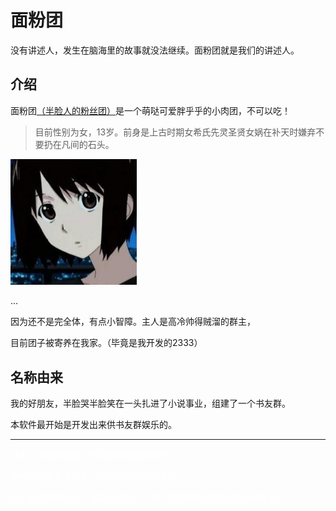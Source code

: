 # 面粉团

没有讲述人，发生在脑海里的故事就没法继续。面粉团就是我们的讲述人。

## 介绍

面粉团[（半脸人的粉丝团）](#名称由来)是一个萌哒可爱胖乎乎的小肉团，不可以吃！

> 目前性别为女，13岁。前身是上古时期女希氏先灵圣贤女娲在补天时嫌弃不要扔在凡间的石头。

<img src="img/2.jpg" style="width:40%;"/>

...

因为还不是完全体，有点小智障。主人是高冷帅得贼溜的群主，

目前团子被寄养在我家。（毕竟是我开发的2333）


## 名称由来

我的好朋友，半脸哭半脸笑在一头扎进了小说事业，组建了一个书友群。

本软件最开始是开发出来供书友群娱乐的。

---
<p style="color:white;">其实，谁来做讲述人无非是抓阄抓出来的。</p>

<p style="color:white;">面粉团的真实身份是，你家邻居家的小女儿。</p>

<p style="color:white;">你们通过猜拳选出了谁来做讲述人，剩下的便都能如愿以偿,扮演勇者。</p>